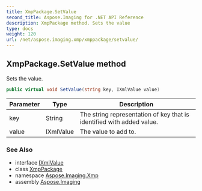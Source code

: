 ```yaml
---
title: XmpPackage.SetValue
second_title: Aspose.Imaging for .NET API Reference
description: XmpPackage method. Sets the value
type: docs
weight: 120
url: /net/aspose.imaging.xmp/xmppackage/setvalue/
---
```

## XmpPackage.SetValue method

Sets the value.

```csharp
public virtual void SetValue(string key, IXmlValue value)
```

| Parameter | Type | Description |
| --- | --- | --- |
| key | String | The string representation of key that is identified with added value. |
| value | IXmlValue | The value to add to. |

### See Also

* interface [IXmlValue](../../ixmlvalue/)
* class [XmpPackage](../)
* namespace [Aspose.Imaging.Xmp](../../xmppackage/)
* assembly [Aspose.Imaging](../../../)


